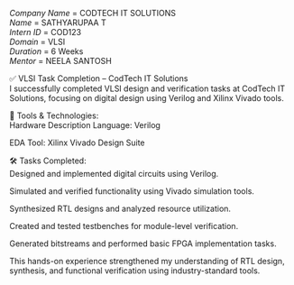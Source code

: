  *Company Name* = CODTECH IT SOLUTIONS<br>
 *Name*         = SATHYARUPAA T<br>
 *Intern ID*    = COD123<br>
 *Domain*       = VLSI<br>
 *Duration*     = 6 Weeks<br>
 *Mentor*       = NEELA SANTOSH<br>
 
✅ VLSI Task Completion – CodTech IT Solutions<br>
I successfully completed VLSI design and verification tasks at CodTech IT Solutions, focusing on digital design using Verilog and Xilinx Vivado tools.<br>

🔧 Tools & Technologies:<br>
Hardware Description Language: Verilog<br>

EDA Tool: Xilinx Vivado Design Suite<br>

🛠️ Tasks Completed:<br>
Designed and implemented digital circuits using Verilog.<br>

Simulated and verified functionality using Vivado simulation tools.<br>

Synthesized RTL designs and analyzed resource utilization.<br>

Created and tested testbenches for module-level verification.<br>

Generated bitstreams and performed basic FPGA implementation tasks.<br>

This hands-on experience strengthened my understanding of RTL design, synthesis, and functional verification using industry-standard tools.<br>

